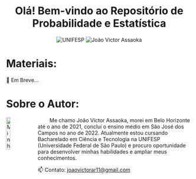 <h1 align="center"> Olá! Bem-vindo ao Repositório de Probabilidade e Estatística </h1>

<p align="center">
  <img src="https://img.shields.io/badge/UNIFESP-Universidade%20Federal%20de%20S%C3%A3o%20Paulo-215a36" alt="UNIFESP">
  <img src="https://img.shields.io/badge/Jo%C3%A3o%20Victor%20Assaoka%20Ribeiro-2024-215a36" alt="João Victor Assaoka">
</p>

# Materiais:
📁 Em Breve...


# Sobre o Autor:
<img src="https://avatars.githubusercontent.com/u/130188340?s=200&u=83c9d36fc760730d693236248c76d9464e4b92fc&v=4" alt="Minha Foto" align="left" width="15%" height="15%" style="margin-right: 10px">

<p align="justify">

&emsp;&emsp; Me chamo João Victor Assaoka, morei em Belo Horizonte até o ano de 2021, concluí o ensino médio em São José dos Campos no ano de 2022. Atualmente estou cursando Bacharelado em Ciência e Tecnologia na UNIFESP (Universidade Federal de São Paulo) e procuro oportunidade para desenvolver minhas habilidades e ampliar meus conhecimentos.

📫 Contato: joaovictorar11@gmail.com

</p>

##